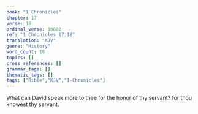 ```yaml
---
book: "1 Chronicles"
chapter: 17
verse: 18
ordinal_verse: 10882
ref: "1 Chronicles 17:18"
translation: "KJV"
genre: "History"
word_count: 18
topics: []
cross_references: []
grammar_tags: []
thematic_tags: []
tags: ["Bible","KJV","1-Chronicles"]
---
```

What can David speak more to thee for the honor of thy servant? for thou knowest thy servant.

